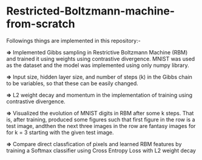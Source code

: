 # Restricted-Boltzmann-machine-from-scratch
Followings things are implemented in this repository:-

<p><b>=></b> Implemented Gibbs sampling in Restrictive Boltzmann Machine (RBM) and trained it using
weights using contrastive divergence. MNIST was used as the dataset and the model was implemented using only numpy library.</p>
<p><b>=></b> Input size, hidden layer size, and number of steps (k) in the Gibbs chain to be variables, so that these can be easily changed.</p>
<p><b>=></b> L2 weight decay and momentum in the implementation of training using contrastive divergence.</p>
<p><b>=></b> Visualized the evolution of MNIST digits in RBM after some k steps. That is, after training, produced some figures such that first figure in the row is a test image, andthen the next three images in the row are fantasy images for for k = 3 starting with the given test image.</p>
<p><b>=></b> Compare direct classfication of pixels and learned RBM features by training a Softmax classifier using Cross Entropy Loss with L2 weight decay</b>
